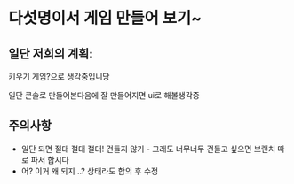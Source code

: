 # 다섯명이서 게임 만들어 보기~

## 일단 저희의 계획:

키우기 게임?으로 생각중입니당

일단 콘솔로 만들어본다음에 잘 만들어지면 ui로 해볼생각중

## 주의사항

- 일단 되면 절대 절대 절대! 건들지 않기
      - 그래도 너무너무 건들고 싶으면 브랜치 따로 파서 합시다
- 어? 이거 왜 되지 ..? 상태라도 합의 후 수정

